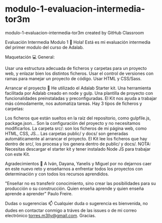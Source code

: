 # modulo-1-evaluacion-intermedia-tor3m
modulo-1-evaluacion-intermedia-tor3m created by GitHub Classroom

Evaluación Intermedia Modulo 1 👋
Hola! Está es mi evaluación intermedia del primer modulo del curso de Adalab.

Maquetación 💻
General:

Usar una estructura adecuada de ficheros y carpetas para un proyecto web, y enlazar bien los distintos ficheros.
Usar el control de versiones con ramas para manejar un proyecto de código.
Usar HTML y CSS/Sass.

Arrancar el proyecto 🔨
He utilizado el Adalab Starter kit. Una herramienta facilitada por Adalab creado en node y gulp. Una plantilla de proyecto con funcionalidades preinstaladas y preconfiguradas. El Kit nos ayuda a trabajar más cómodamente, nos automatiza tareas.
Hay 3 tipos de ficheros y carpetas:

Los ficheros que están sueltos en la raíz del repositorio, como gulpfile.js, package.json... Son la configuración del proyecto y no necesitamos modificarlos.
La carpeta src/: son los ficheros de mi página web, como HTML, CSS, JS...
Las carpetas public/ y docs/ son generadas automáticamente al arrancar el proyecto. El Kit lee los ficheros que hay dentro de src/, los procesa y los genera dentro de public/ y docs/.
NOTA: Necesitas descargar el starter kit y tener instalado Node JS para trabajar con este Kit.

Agradecimientos 🥰
A Iván, Dayana, Yanelis y Miguel por no dejarnos caer en este nuevo reto y enseñarnos a enfrentar todos los proyectos con determinación y con todos los recursos aprendidos.

"Enseñar no es transferir conocimiento, sino crear las posibilidades para su producción o su construcción. Quien enseña aprende y quien enseña aprende a aprender" Paulo Freire.

Dudas o sugerencias 📫
Cualquier duda o sugerencia es bienvenida, no dudes en contactar conmigo a tráves de las issues o de mi correo electrónico torres.m3lly@gmail.com. Gracias.
